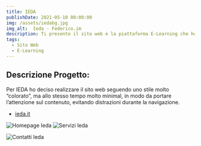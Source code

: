```yaml
---
title: IEDA
publishDate: 2021-05-10 00:00:00
img: /assets/iedabg.jpg
img_alt:  Ieda - Federico.im
description: Ti presento il sito web e la piattaforma E-Learning che ho sviluppato per IEDA.Una realtà innovativa, un' accademia online basata sul Simracing. Il sito è stato realizzato in HTML5, mentre per la piattaforma E-Learning si è optato per WordPress, utilizzando uno stile grafico molto accattivante, ma senza esagerare, in modo da non compromettere l'usabilità.
tags:
  - Sito Web
  - E-Learning
---
```

## Descrizione Progetto:



Per IEDA ho deciso realizzare il sito web seguendo uno stile molto “colorato”, ma allo stesso tempo molto minimal, in modo da portare l’attenzione sul contenuto, evitando distrazioni durante la navigazione.

- <a href="https://ieda.it/">ieda.it</a>

<img
					src="/assets/ieda.jpg"
					alt="Homepage Ieda"
				/>
<img
					src="/assets/ieda2.jpg"
					alt="Servizi Ieda"
				/>

<img
					src="/assets/ieda3.jpg"
					alt="Contatti Ieda"
				/>